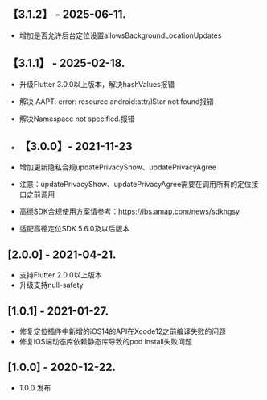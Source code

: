 ## 【3.1.2】 - 2025-06-11.
* 增加是否允许后台定位设置allowsBackgroundLocationUpdates

## 【3.1.1】 - 2025-02-18.
* 升级Flutter 3.0.0以上版本，解决hashValues报错
* 解决 AAPT: error: resource android:attr/lStar not found报错
* 解决Namespace not specified.报错

* ## 【3.0.0】- 2021-11-23
* 增加更新隐私合规updatePrivacyShow、updatePrivacyAgree
* 注意：updatePrivacyShow、updatePrivacyAgree需要在调用所有的定位接口之前调用  
* 高德SDK合规使用方案请参考：https://lbs.amap.com/news/sdkhgsy
* 适配高德定位SDK 5.6.0及以后版本

## [2.0.0] - 2021-04-21.
* 支持Flutter 2.0.0以上版本
* 升级支持null-safety
## [1.0.1] - 2021-01-27.
* 修复定位插件中新增的iOS14的API在Xcode12之前编译失败的问题
* 修复iOS端动态库依赖静态库导致的pod install失败问题
## [1.0.0] - 2020-12-22.
* 1.0.0 发布

